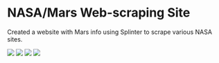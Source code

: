 # NASA/Mars Web-scraping Site

Created a website with Mars info using Splinter to scrape various NASA sites.


![](../Missions_to_Mars/App%20Screenshots/Shot%201)
![](../Missions_to_Mars/App%20Screenshots/Shot%202)
![](../Missions_to_Mars/App%20Screenshots/Shot%203)
![](../Missions_to_Mars/App%20Screenshots/Shot%204)

